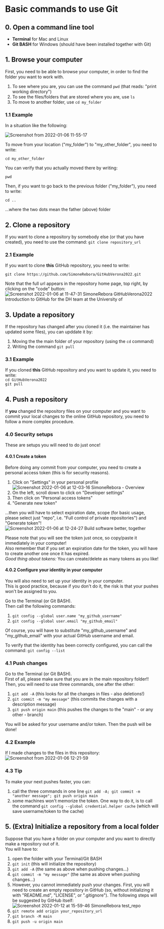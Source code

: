 # Basic commands to use Git

## 0. Open a command line tool
- **Terminal** for Mac and Linux
- **Git BASH** for Windows (should have been installed together with Git)

## 1. Browse your computer

First, you need to be able to browse your computer, in order to find the folder you want to work with.  
1. To see where you are, you can use the command `pwd` (that reads: "print working directory")
2. To see the files/folders that are stored where you are, use `ls`
3. To move to another folder, use `cd my_folder`

### 1.1 Example

In a situation like the following:

![Screenshot from 2022-01-06 11-55-17](https://user-images.githubusercontent.com/29945305/148372437-790c25a1-b80f-46ef-837f-f15c808b8518.png)

To move from your location ("my_folder") to "my_other_folder", you need to write:

`cd my_other_folder`

You can verify that you actually moved there by writing:

`pwd`

Then, if you want to go back to the previous folder ("my_folder"), you need to write:

`cd ..`

...where the two dots mean the father (above) folder

## 2. Clone a repository

If you want to clone a repository by somebody else (or that you have created), you need to use the command: `git clone repository_url`

### 2.1 Example

If you want to clone **this** GitHub repository, you need to write:

`git clone https://github.com/SimoneRebora/GitHubVerona2022.git`

Note that the full url appears in the repository home page, top right, by clicking on the "code" button:
![Screenshot 2022-01-06 at 11-47-31 SimoneRebora GitHubVerona2022 Introduction to GitHub for the DH team at the University of](https://user-images.githubusercontent.com/29945305/148371256-cfc63acb-0c60-49ea-bc36-6220bf09ddca.png)

## 3. Update a repository

If the repository has changed after you cloned it (i.e. the maintainer has updated some files), you can upddate it by:
1. Moving the the main folder of your repository (using the `cd` command)
2. Writing the command `git pull`

### 3.1 Example

If you cloned **this** GitHub repository and you want to update it, you need to write:  
`cd GitHubVerona2022`  
`git pull`

## 4. Push a repository

If **you** changed the repository files on your computer and you want to commit your local changes to the online GitHub repository, you need to follow a more complex procedure.

### 4.0 Security setups
These are setups you will need to do just once!

#### 4.0.1 Create a token
Before doing any commit from your computer, you need to create a personal access token (this is for security reasons).
1. Click on "Settings" in your personal profile
![Screenshot 2022-01-06 at 12-03-16 SimoneRebora - Overview](https://user-images.githubusercontent.com/29945305/148373395-339aab43-a843-416d-9ba1-19242b2afc79.png)
2. On the left, scroll down to click on "Developer settings"
3. Then click on "Personal access tokens"
4. "Generate new token"

...then you will have to select expiration date, scope (for basic usage, please select just "repo", i.e. "Full control of private repositories") and "Generate token"!  
![Screenshot 2022-01-06 at 12-24-27 Build software better, together](https://user-images.githubusercontent.com/29945305/148375773-4ee1ef5b-3bc5-439c-b943-a4f77907509c.png)

Please note that you will see the token just once, so copy/paste it immediately in your computer!  
Also remember that if you set an expiration date for the token, you will have to create another one once it has expired.  
*Good thing about tokens:* You can create/delete as many tokens as you like!

#### 4.0.2 Configure your identity in your computer
You will also need to set up your identity in your computer.  
This is good practice, because if you don't do it, the risk is that your pushes won't be assigned to you.  

Go to the Terminal (or Git BASH).  
Then call the following commands:
1. `git config --global user.name "my_github_username"`
2. `git config --global user.email "my_github_email"`

Of course, you will have to substitute "my_github_username" and "my_github_email" with your actual GitHub username and email.  

To verify that the identity has been correctly configured, you can call the command: `git config --list`

### 4.1 Push changes
Go to the Terminal (or Git BASH).  
First of all, please make sure that you are in the main repository folder!!  
Then, you will need to use three commands, one after the other:
1. `git add -A` (this looks for all the changes in files - also deletions!) 
2. `git commit -m "my message"` (this commits the changes with a description message)
3. `git push origin main` (this pushes the changes to the "main" - or any other - branch)

You will be asked for your username and/or token. Then the push will be done!

### 4.2 Example
If I made changes to the files in this repository:
![Screenshot from 2022-01-06 12-21-59](https://user-images.githubusercontent.com/29945305/148375660-e33b777b-4a61-428a-b745-6d4d43ee7c26.png)

### 4.3 Tip
To make your next pushes faster, you can:
1. call the three commands in one line `git add -A; git commit -m "another message"; git push origin main`
2. some machines won't memorize the token. One way to do it, is to call the command `git config --global credential.helper cache` (which will save username/token to the cache)

## 5. (Extra) Initialize a repository from a local folder
Suppose that you have a folder on your computer and you want to directly make a repository out of it.  
You will have to:
1. open the folder with your Terminal/Git BASH
2. `git init` (this will initialize the repository)
3. `git add -A` (the same as above when pushing changes...)
4. `git commit -m "my message"` (the same as above when pushing changes...)
5. However, you cannot immediately push your changes. First, you will need to create an empty repository in GitHub (so, without initializing it with "README.md", "LICENSE", or ".gitignore"). The following steps will be suggested by GitHub itself:  
![Screenshot 2022-01-12 at 15-59-46 SimoneRebora test_repo](https://user-images.githubusercontent.com/29945305/149176492-49b906b3-6e66-4d14-a06b-7d13dfc8e2c9.png)
6. `git remote add origin your_repository_url`
7. `git branch -M main`
8. `git push -u origin main`

